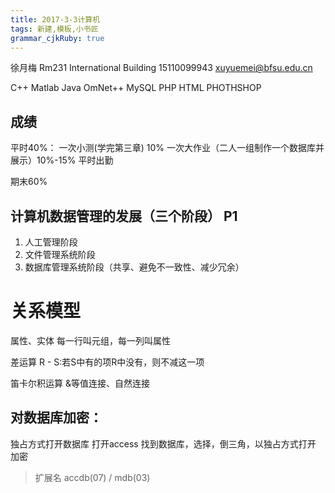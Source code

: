 ```yaml
---
title: 2017-3-3计算机
tags: 新建,模板,小书匠
grammar_cjkRuby: true
---
```


徐月梅
Rm231 International Building
15110099943
xuyuemei@bfsu.edu.cn

C++
Matlab
Java
OmNet++
MySQL
PHP
HTML
PHOTHSHOP

## 成绩
平时40%：
一次小测(学完第三章) 10%
一次大作业（二人一组制作一个数据库并展示）10%-15%
平时出勤

期末60%

## 计算机数据管理的发展（三个阶段） P1
1. 人工管理阶段
2. 文件管理系统阶段
3. 数据库管理系统阶段（共享、避免不一致性、减少冗余）

# 关系模型
属性、实体
每一行叫元组，每一列叫属性

差运算
R - S:若S中有的项R中没有，则不减这一项

笛卡尔积运算
&等值连接、自然连接

## 对数据库加密：
独占方式打开数据库
打开access 找到数据库，选择，倒三角，以独占方式打开
加密

> 扩展名 accdb(07) / mdb(03)

